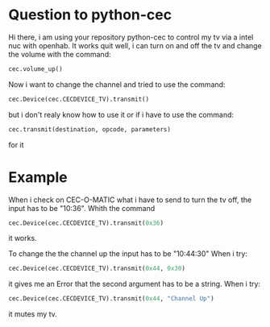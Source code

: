 # Question to python-cec

Hi there,
i am using your repository python-cec to control my tv via a intel nuc with openhab. It works quit well, i can turn on and off the tv and change the volume with the command:
```python
cec.volume_up()
```
Now i want to change the channel and tried to use the command:
```python
cec.Device(cec.CECDEVICE_TV).transmit()
```
but i don't realy know how to use it or if i have to use the command:
```python
cec.transmit(destination, opcode, parameters)
```
for it

# Example
When i check on CEC-O-MATIC what i have to send to turn the tv off, the input has to be "10:36". Whith the command
```python
cec.Device(cec.CECDEVICE_TV).transmit(0x36)
```
it works.

To change the the channel up the input has to be "10:44:30"
When i try:
```python
cec.Device(cec.CECDEVICE_TV).transmit(0x44, 0x30)
```
it gives me an Error that the second argument has to be a string.
When i try:
```python
cec.Device(cec.CECDEVICE_TV).transmit(0x44, "Channel Up")
```
it mutes my tv.



